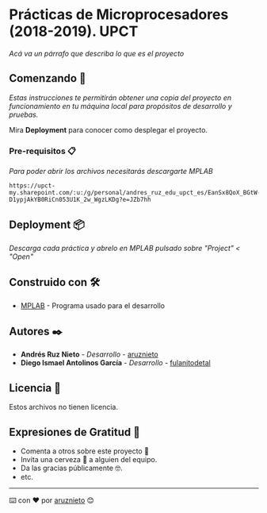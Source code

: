 # Prácticas de Microprocesadores (2018-2019). UPCT

_Acá va un párrafo que describa lo que es el proyecto_

## Comenzando 🚀

_Estas instrucciones te permitirán obtener una copia del proyecto en funcionamiento en tu máquina local para propósitos de desarrollo y pruebas._

Mira **Deployment** para conocer como desplegar el proyecto.


### Pre-requisitos 📋

_Para poder abrir los archivos necesitarás descargarte MPLAB_

```
https://upct-my.sharepoint.com/:u:/g/personal/andres_ruz_edu_upct_es/EanSx8QoX_BGtW-D1ypjAkYB0RiCn053U1K_2w_WgzLKDg?e=JZb7hh
```

## Deployment 📦

_Descarga cada práctica y abrelo en MPLAB pulsado sobre "Project" < "Open"_

## Construido con 🛠️

* [MPLAB](https://upct-my.sharepoint.com/:u:/g/personal/andres_ruz_edu_upct_es/EanSx8QoX_BGtW-D1ypjAkYB0RiCn053U1K_2w_WgzLKDg?e=JZb7hh) - Programa usado para el desarrollo

## Autores ✒️

* **Andrés Ruz Nieto** - *Desarrollo* - [aruznieto](https://github.com/aruznieto)
* **Diego Ismael Antolinos García** - *Desarrollo* - [fulanitodetal](#fulanito-de-tal)

## Licencia 📄

Estos archivos no tienen licencia.

## Expresiones de Gratitud 🎁

* Comenta a otros sobre este proyecto 📢
* Invita una cerveza 🍺 a alguien del equipo. 
* Da las gracias públicamente 🤓.
* etc.



---
⌨️ con ❤️ por [aruznieto](https://github.com/aruznieto) 😊
